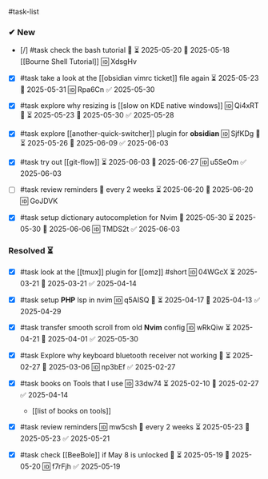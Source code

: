 #task-list

### ✔ New

- [/] #task check the bash tutorial 🔼 ⏳ 2025-05-20 📅 2025-05-18 [[Bourne Shell Tutorial]] 🆔 XdsgHv
- [x] #task take a look at the [[obsidian vimrc ticket]] file again ⏳ 2025-05-23 📅 2025-05-31 🆔 Rpa6Cn ✅ 2025-05-30
- [x] #task explore why resizing is [[slow on KDE native windows]] 🆔 Qi4xRT 🔼 ⏳ 2025-05-23 📅 2025-05-30 ✅ 2025-05-28
- [x] #task explore [[another-quick-switcher]] plugin for **obsidian** 🆔 SjfKDg 🔼 ⏳ 2025-05-26 📅 2025-06-09 ✅ 2025-06-03
- [x] #task try out [[git-flow]] ⏳ 2025-06-03 📅 2025-06-27 🆔 u5SeOm ✅ 2025-06-03

- [ ] #task review reminders  🔁 every 2 weeks ⏳ 2025-06-20 📅 2025-06-20 🆔 GoJDVK
- [x] #task setup dictionary autocompletion for Nvim 🛫 2025-05-30 ⏳ 2025-05-30 📅 2025-06-06 🆔 TMDS2t ✅ 2025-06-03

### Resolved ⏳

- [x] #task look at the [[tmux]] plugin for [[omz]] #short 🆔 04WGcX ⏳ 2025-03-21 📅 2025-03-21 ✅ 2025-04-14
- [x] #task setup **PHP** lsp in nvim 🆔 q5AISQ 🔼 ⏳ 2025-04-17 📅 2025-04-13 ✅ 2025-04-29
- [x] #task transfer smooth scroll from old **Nvim** config 🆔 wRkQiw ⏳ 2025-04-21 📅 2025-04-01 ✅ 2025-05-30
- [x] #task Explore why keyboard bluetooth receiver not working 🔼 ⏳ 2025-02-27 📅 2025-03-06 🆔 np3bEf ✅ 2025-02-27
- [x] #task books on Tools that I use 🆔 33dw74 ⏳ 2025-02-10 📅 2025-02-27 ✅ 2025-04-14
	- [[list of books on tools]]

- [x] #task review reminders 🆔 mw5csh 🔁 every 2 weeks ⏳ 2025-05-23 📅 2025-05-23 ✅ 2025-05-21
- [x] #task check [[BeeBole]] if May 8 is unlocked 🔼 ⏳ 2025-05-19 📅 2025-05-20 🆔 f7rFjh ✅ 2025-05-19
